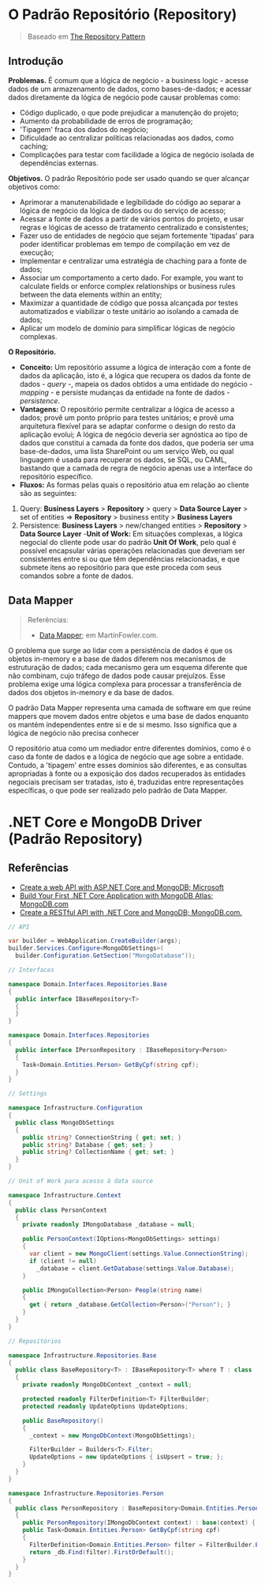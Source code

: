 # O Padrão Repositório (Repository)

> Baseado em [The Repository Pattern](https://learn.microsoft.com/en-us/previous-versions/msp-n-p/ff649690(v=pandp.10))

## Introdução

**Problemas.** É comum que a lógica de negócio - a business logic - acesse dados de um armazenamento de dados, como bases-de-dados; e acessar dados diretamente da lógica de negócio pode causar problemas como:
- Código duplicado, o que pode prejudicar a manutenção do projeto;
- Aumento da probabilidade de erros de programação;
- 'Tipagem' fraca dos dados do negócio;
- Dificuldade ao centralizar políticas relacionadas aos dados, como caching;
- Complicações para testar com facilidade a lógica de negócio isolada de dependências externas.

**Objetivos.** O padrão Repositório pode ser usado quando se quer alcançar objetivos como:
- Aprimorar a manutenabilidade e legibilidade do código ao separar a lógica de negócio da lógica de dados ou do serviço de acesso;
- Acessar a fonte de dados a partir de vários pontos do projeto, e usar regras e lógicas de acesso de tratamento centralizado e consistentes;
- Fazer uso de entidades de negócio que sejam fortemente 'tipadas' para poder identificar problemas em tempo de compilação em vez de execução;
- Implementar e centralizar uma estratégia de chaching para a fonte de dados;
- Associar um comportamento a certo dado. For example, you want to calculate fields or enforce complex relationships or business rules between the data elements within an entity;
- Maximizar a quantidade de código que possa alcançada por testes automatizados e viabilizar o teste unitário ao isolando a camada de dados;
- Aplicar um modelo de domínio para simplificar lógicas de negócio complexas.

**O Repositório.**
- **Conceito:** Um repositório assume a lógica de interação com a fonte de dados da aplicação, isto é, a lógica que recupera os dados da fonte de dados - _query_ -, mapeia os dados obtidos a uma entidade do negócio - _mapping_ - e persiste mudanças da entidade na fonte de dados - _persistence_.
- **Vantagens:** O repositório permite centralizar a lógica de acesso a dados; provê um ponto próprio para testes unitários; e provê uma arquitetura flexível para se adaptar conforme o design do resto da aplicação evolui; A lógica de negócio deveria ser agnóstica ao tipo de dados que constitui a camada da fonte dos dados, que poderia ser uma base-de-dados, uma lista SharePoint ou um serviço Web, ou qual linguagem é usada para recuperar os dados, se SQL, ou CAML, bastando que a camada de regra de negócio apenas use a interface do repositório específico.
- **Fluxos:** As formas pelas quais o repositório atua em relação ao cliente são as seguintes:
1) Query: **Business Layers** > **Repository** > query > **Data Source Layer** > set of entities => **Repository** > business entity > **Business Layers**
2) Persistence: **Business Layers** > new/changed entities > **Repository** > **Data Source Layer**
-**Unit of Work:** Em situações complexas, a lógica negocial do cliente pode usar do padrão **Unit Of Work**, pelo qual é possível encapsular várias operações relacionadas que deveriam ser consistentes entre si ou que têm dependências relacionadas, e que submete itens ao repositório para que este proceda com seus comandos sobre a fonte de dados.


## Data Mapper

> Referências:
> - [Data Mapper](https://martinfowler.com/eaaCatalog/dataMapper.html); em MartinFowler.com.

O problema que surge ao lidar com a persistência de dados é que os objetos in-memory e a base de dados diferem nos mecanismos de estruturação de dados; cada mecanismo gera um esquema diferente que não combinam, cujo tráfego de dados pode causar prejuízos. Esse problema exige uma lógica complexa para processar a transferência de dados dos objetos in-memory e da base de dados.

O padrão Data Mapper representa uma camada de software em que reúne mappers que movem dados entre objetos e uma base de dados enquanto os mantém independentes entre si e de si mesmo. Isso significa que a lógica de negócio não precisa conhecer 

O repositório atua como um mediador entre diferentes domínios, como é o caso da fonte de dados e a lógica de negócio que age sobre a entidade. Contudo, a 'tipagem' entre esses domínios são diferentes, e as consultas apropriadas à fonte ou a exposição dos dados recuperados às entidades negociais precisam ser tratadas, isto é, traduzidas entre representações específicas, o que pode ser realizado pelo padrão de Data Mapper.

# .NET Core e MongoDB Driver (Padrão Repository)

## Referências
- [Create a web API with ASP.NET Core and MongoDB; Microsoft](https://learn.microsoft.com/en-us/aspnet/core/tutorials/first-mongo-app?view=aspnetcore-8.0&tabs=visual-studio)
- [Build Your First .NET Core Application with MongoDB Atlas; MongoDB.com](https://www.mongodb.com/developer/languages/csharp/build-first-dotnet-core-application-mongodb-atlas/#building-a-poco-class-for-the-mongodb-document-model)
- [Create a RESTful API with .NET Core and MongoDB; MongoDB.com.](https://www.mongodb.com/developer/languages/csharp/create-restful-api-dotnet-core-mongodb/)

```csharp
// API

var builder = WebApplication.CreateBuilder(args);
builder.Services.Configure<MongoDbSettings>(
  builder.Configuration.GetSection("MongoDatabase"));

// Interfaces

namespace Domain.Interfaces.Repositories.Base
{
  public interface IBaseRepository<T>
  {
  }
}

namespace Domain.Interfaces.Repositories
{
  public interface IPersonRepository : IBaseRepository<Person>
  {
    Task<Domain.Entities.Person> GetByCpf(string cpf);
  }
}

// Settings

namespace Infrastructure.Configuration
{
  public class MongoDbSettings
  {
    public string? ConnectionString { get; set; }
    public string? Database { get; set; }
    public string? CollectionName { get; set; }
  }
}

// Unit of Work para acesso à data source

namespace Infrastructure.Context
{
  public class PersonContext
  {
    private readonly IMongoDatabase _database = null;

    public PersonContext(IOptions<MongoDbSettings> settings)
    {
      var client = new MongoClient(settings.Value.ConnectionString);
      if (client != null)
        _database = client.GetDatabase(settings.Value.Database);
    }

    public IMongoCollection<Person> People(string name)
    {
      get { return _database.GetCollection<Person>("Person"); }
    }
  }
}

// Repositórios

namespace Infrastructure.Repositories.Base
{
  public class BaseRepository<T> : IBaseRepository<T> where T : class
  {
    private readonly MongoDbContext _context = null;

    protected readonly FilterDefinition<T> FilterBuilder;
    protected readonly UpdateOptions UpdateOptions;

    public BaseRepository()
    {
      _context = new MongoDbContext(MongoDbSettings);

      FilterBuilder = Builders<T>.Filter;
      UpdateOptions = new UpdateOptions { isUpsert = true; };
    }
  }
}

namespace Infrastructure.Repositories.Person
{
  public class PersonRepository : BaseRepository<Domain.Entities.Person>, IPersonRepository
  {
    public PersonRepository(IMongoDbContext context) : base(context) { }
    public Task<Domain.Entities.Person> GetByCpf(string cpf)
    {
      FilterDefinition<Domain.Entities.Person> filter = FilterBuilder.Eq("Cpf", cpf);
      return _db.Find(filter).FirstOrDefault();
    }
  }
}

```
